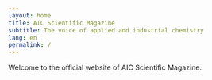 ```yaml
---
layout: home
title: AIC Scientific Magazine
subtitle: The voice of applied and industrial chemistry
lang: en
permalink: /
---
```


Welcome to the official website of AIC Scientific Magazine.
